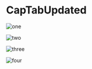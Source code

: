 # CapTabUpdated
![one](https://user-images.githubusercontent.com/69258321/115943672-56dc1d80-a47f-11eb-8d89-08949d3e8104.png)

![two](https://user-images.githubusercontent.com/69258321/115943871-6e67d600-a480-11eb-85b2-3926395b3854.png)

![three](https://user-images.githubusercontent.com/69258321/115943940-d8807b00-a480-11eb-96b2-3cc9ab03e714.png)

![four](https://user-images.githubusercontent.com/69258321/115943980-1f6e7080-a481-11eb-8175-894c90711d0d.png)



